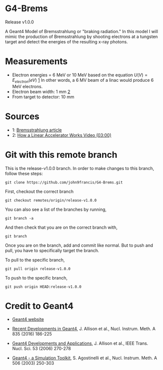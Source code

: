 # G4-Brems

Release v1.0.0

A Geant4 Model of Bremsstrahlung or "braking radiation." In this model I will mimic the production of Bremsstrahlung by shooting electrons at a tungsten target and detect the energies of the resulting x-ray photons. 


# Measurements
- Electron energies = 6 MeV or 10 MeV based on the equation $U (V) = E_{electron} (eV)$ [1](#sources) In other words, a 6 MV beam of a linac would produce 6 MeV electrons.
- Electron beam width: 1 mm [2](#sources)
- From target to detector: 10 mm


# Sources
- 1: [Bremsstrahlung article](https://folk.ntnu.no/floban/KJ%20%203055/X%20%20Ray/Bremsstrahlung.htm)
- 2: [How a Linear Accelerator Works Video (03:00)](https://www.youtube.com/watch?v=jSgnWfbEx1A)

# Git with this remote branch
This is the release-v1.0.0 branch. In order to make changes to this branch, follow these steps:
```git
git clone https://github.com/john9francis/G4-Brems.git
```
First, checkout the correct branch
```git
git checkout remotes/origin/release-v1.0.0
```
You can also see a list of the branches by running,
```git
git branch -a
```
And then check that you are on the correct branch with,
```git
git branch
```

Once you are on the branch, add and commit like normal. But to push and pull, you have to specifically target the branch.

To pull to the specific branch, 
```git
git pull origin release-v1.0.0
```
To push to the specific branch,
```git
git push origin HEAD:release-v1.0.0
```

# Credit to Geant4
- [Geant4 website](https://geant4.web.cern.ch/)

- [Recent Developments in Geant4](https://www.sciencedirect.com/science/article/pii/S0168900216306957), J. Allison et al., Nucl. Instrum. Meth. A 835 (2016) 186-225
- [Geant4 Developments and Applications](https://ieeexplore.ieee.org/xpls/abs_all.jsp?isnumber=33833&arnumber=1610988&count=33&index=7), J. Allison et al., IEEE Trans. Nucl. Sci. 53 (2006) 270-278
- [Geant4 - a Simulation Toolkit](https://www.sciencedirect.com/science/article/pii/S0168900203013688), S. Agostinelli et al., Nucl. Instrum. Meth. A 506 (2003) 250-303
